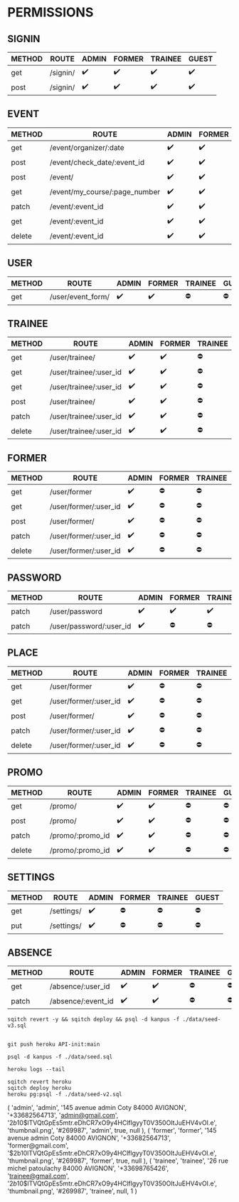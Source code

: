 # PERMISSIONS

## SIGNIN

| METHOD | ROUTE                         | ADMIN | FORMER | TRAINEE | GUEST |
|--------|-------------------------------|-------|--------|---------|-------|
|get     |/signin/                       |    ✔️  |   ✔️    |    ✔️    |    ✔️  |
|post    |/signin/                       |    ✔️  |   ✔️    |    ✔️    |    ✔️  |


## EVENT

| METHOD | ROUTE                         | ADMIN | FORMER | TRAINEE | GUEST |
|--------|-------------------------------|-------|--------|---------|-------|
|get     |/event/organizer/:date         |    ✔️  |   ✔️    |    ⛔    |    ⛔    |
|post    |/event/check_date/:event_id    |    ✔️  |   ✔️    |    ⛔    |    ⛔    |
|post    |/event/                        |    ✔️  |   ✔️    |    ⛔    |    ⛔    |
|get     |/event/my_course/:page_number  |    ✔️  |   ✔️    |    ✔️    |    ⛔    |
|patch   |/event/:event_id               |    ✔️  |   ✔️    |    ⛔    |    ⛔    |
|get     |/event/:event_id               |    ✔️  |   ✔️    |    ✔️    |    ⛔    |
|delete  |/event/:event_id               |    ✔️  |   ✔️    |    ⛔    |    ⛔    |


## USER

| METHOD | ROUTE                         | ADMIN | FORMER | TRAINEE | GUEST |
|--------|-------------------------------|-------|--------|---------|-------|
|get     |/user/event_form/              |    ✔️  |   ✔️    |    ⛔    |    ⛔ |


## TRAINEE
| METHOD | ROUTE                         | ADMIN | FORMER | TRAINEE | GUEST |
|--------|-------------------------------|-------|--------|---------|-------|
|get     |/user/trainee/                 |    ✔️  |   ✔️    |    ⛔    |    ⛔ |
|get     |/user/trainee/:user_id         |    ✔️  |   ✔️    |    ⛔    |    ⛔ |
|get     |/user/trainee/:user_id         |    ✔️  |   ✔️    |    ⛔    |    ⛔ |
|post    |/user/trainee/                 |    ✔️  |   ✔️    |    ⛔    |    ⛔ |
|patch   |/user/trainee/:user_id         |    ✔️  |   ✔️    |    ⛔    |    ⛔ |
|delete  |/user/trainee/:user_id         |    ✔️  |   ✔️    |    ⛔    |    ⛔ |



## FORMER
| METHOD | ROUTE                         | ADMIN | FORMER | TRAINEE | GUEST |
|--------|-------------------------------|-------|--------|---------|-------|
|get     |/user/former                   |    ✔️  |   ⛔   |    ⛔    |    ⛔ |
|get     |/user/former/:user_id          |    ✔️  |   ⛔   |    ⛔    |    ⛔ |
|post    |/user/former/                  |    ✔️  |   ⛔   |    ⛔    |    ⛔ |
|patch   |/user/former/:user_id          |    ✔️  |   ⛔   |    ⛔    |    ⛔ |
|delete  |/user/former/:user_id          |    ✔️  |   ⛔   |    ⛔    |    ⛔ |


## PASSWORD
| METHOD | ROUTE                         | ADMIN | FORMER | TRAINEE | GUEST |
|--------|-------------------------------|-------|--------|---------|-------|
|patch   |/user/password                 |    ✔️  |   ✔️    |    ✔️    |    ⛔ |
|patch   |/user/password/:user_id        |    ✔️  |   ⛔   |    ⛔    |    ⛔ |


## PLACE
| METHOD | ROUTE                         | ADMIN | FORMER | TRAINEE | GUEST |
|--------|-------------------------------|-------|--------|---------|-------|
|get     |/user/former                   |    ✔️  |   ⛔   |    ⛔    |    ⛔ |
|get     |/user/former/:user_id          |    ✔️  |   ⛔   |    ⛔    |    ⛔ |
|post    |/user/former/                  |    ✔️  |   ⛔   |    ⛔    |    ⛔ |
|patch   |/user/former/:user_id          |    ✔️  |   ⛔   |    ⛔    |    ⛔ |
|delete  |/user/former/:user_id          |    ✔️  |   ⛔   |    ⛔    |    ⛔ |


## PROMO
| METHOD | ROUTE                         | ADMIN | FORMER | TRAINEE | GUEST |
|--------|-------------------------------|-------|--------|---------|-------|
|get     |/promo/                        |    ✔️  |   ✔️    |    ⛔    |    ⛔    |
|post    |/promo/                        |    ✔️  |   ✔️    |    ⛔    |    ⛔    |
|patch   |/promo/:promo_id               |    ✔️  |   ✔️    |    ⛔    |    ⛔    |
|delete  |/promo/:promo_id               |    ✔️  |   ✔️    |    ⛔    |    ⛔    |


## SETTINGS
| METHOD | ROUTE                         | ADMIN | FORMER | TRAINEE | GUEST |
|--------|-------------------------------|-------|--------|---------|-------|
|get     |/settings/                     |    ✔️  |   ⛔   |    ⛔    |    ⛔    |
|put     |/settings/                     |    ✔️  |   ⛔   |    ⛔    |    ⛔    |


## ABSENCE
| METHOD | ROUTE                         | ADMIN | FORMER | TRAINEE | GUEST |
|--------|-------------------------------|-------|--------|---------|-------|
|get     |/absence/:user_id              |    ✔️  |   ✔️    |    ⛔    |    ⛔    |
|patch   |/absence/:event_id             |    ✔️  |   ✔️    |    ⛔    |    ⛔    |



```shell
sqitch revert -y && sqitch deploy && psql -d kanpus -f ./data/seed-v3.sql


git push heroku API-init:main

psql -d kanpus -f ./data/seed.sql

heroku logs --tail

sqitch revert heroku
sqitch deploy heroku
heroku pg:psql -f ./data/seed-v2.sql
```
(
	'admin',
	'admin',
	'145 avenue admin Coty 84000 AVIGNON',
	'+33682564713',
	'admin@gmail.com',
	'$2b$10$lTVQtGpEs5mtr.eDhCR7xO9y4HClflgyyT0V350OItJuEHV4vOI.e',
	'thumbnail.png',
	'#269987',
	'admin',
	true,
	null
),
(
	'former',
	'former',
	'145 avenue admin Coty 84000 AVIGNON',
	'+33682564713',
	'former@gmail.com',
	'$2b$10$lTVQtGpEs5mtr.eDhCR7xO9y4HClflgyyT0V350OItJuEHV4vOI.e',
	'thumbnail.png',
	'#269987',
	'former',
	true,
	null
),
(
	'trainee',
	'trainee',
	'26 rue michel patoulachy 84000 AVIGNON',
	'+33698765426',
	'trainee@gmail.com',
	'$2b$10$lTVQtGpEs5mtr.eDhCR7xO9y4HClflgyyT0V350OItJuEHV4vOI.e',
	'thumbnail.png',
	'#269987',
	'trainee',
	null,
	1
)